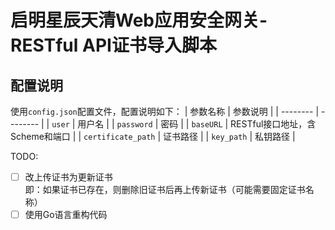 # 启明星辰天清Web应用安全网关-RESTful API证书导入脚本
<!-- **正在开发中** -->

## 配置说明
使用`config.json`配置文件，配置说明如下：
| 参数名称 | 参数说明 |
| -------- | -------- |
| `user` | 用户名 |
| `password` | 密码 |
| `baseURL` | RESTful接口地址，含Scheme和端口 |
| `certificate_path` | 证书路径 |
| `key_path` | 私钥路径 |

TODO: 
- [ ] 改上传证书为更新证书  
    即：如果证书已存在，则删除旧证书后再上传新证书（可能需要固定证书名称）  
- [ ] 使用Go语言重构代码
